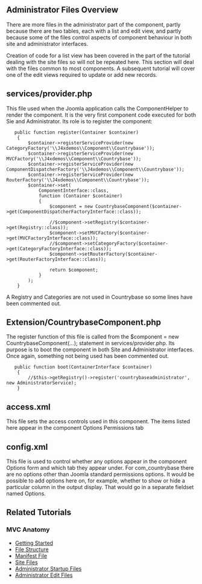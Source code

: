 <!-- Filename: J4.x:MVC_Anatomy:_Administrator_Startup_Files / Display title: MVC Anatomy: Administrator Startup Files -->

## Administrator Files Overview

There are more files in the administrator part of the component, partly
because there are two tables, each with a list and edit view, and partly
because some of the files control aspects of component behaviour in both
site and administrator interfaces.

Creation of code for a list view has been covered in the part of the
tutorial dealing with the site files so will not be repeated here. This
section will deal with the files common to most components. A subsequent
tutorial will cover one of the edit views required to update or add new
records.

## services/provider.php

This file used when the Joomla application calls the ComponentHelper to
render the component. It is the very first component code executed for
both Sie and Administrator. Its role is to register the component:

       public function register(Container $container)
        {
            $container->registerServiceProvider(new CategoryFactory('\\J4xdemos\\Component\\Countrybase'));
            $container->registerServiceProvider(new MVCFactory('\\J4xdemos\\Component\\Countrybase'));
            $container->registerServiceProvider(new ComponentDispatcherFactory('\\J4xdemos\\Component\\Countrybase'));
            $container->registerServiceProvider(new RouterFactory('\\J4xdemos\\Component\\Countrybase'));
            $container->set(
                ComponentInterface::class,
                function (Container $container)
                {
                    $component = new CountrybaseComponent($container->get(ComponentDispatcherFactoryInterface::class));

                    //$component->setRegistry($container->get(Registry::class));
                    $component->setMVCFactory($container->get(MVCFactoryInterface::class));
                    //$component->setCategoryFactory($container->get(CategoryFactoryInterface::class));
                    $component->setRouterFactory($container->get(RouterFactoryInterface::class));

                    return $component;
                }
            );
        }

A Registry and Categories are not used in Countrybase so some lines have
been commented out.

## Extension/CountrybaseComponent.php

The register function of this file is called from the \$component = new
CountrybaseComponent(...); statement in services/provider.php. Its
purpose is to boot the component in both Site and Administrator
interfaces. Once again, something not being used has been commented out.

       public function boot(ContainerInterface $container)
        {
            //$this->getRegistry()->register('countrybaseadministrator', new AdministratorService);
        }

## access.xml

This file sets the access controls used in this component. The items
listed here appear in the component Options Permissions tab


        
            
            
            
            
            
            
        

## config.xml

This file is used to control whether any options appear in the component
Options form and which tab they appear under. For com_countrybase there
are no options other than Joomla standard permissions options. It would
be possible to add options here on, for example, whether to show or hide
a particular column in the output display. That would go in a separate
fieldset named Options.



        

            
        

## Related Tutorials

### MVC Anatomy

- [Getting
  Started](https://docs.joomla.org/J4.x:MVC_Anatomy:_Getting_Started "Special:MyLanguage/J4.x:MVC Anatomy: Getting Started")
- [File
  Structure](https://docs.joomla.org/J4.x:MVC_Anatomy:_File_Structure "Special:MyLanguage/J4.x:MVC Anatomy: File Structure")
- [Manifest
  File](https://docs.joomla.org/J4.x:MVC_Anatomy:_Manifest_File "Special:MyLanguage/J4.x:MVC Anatomy: Manifest File")
- [Site
  Files](https://docs.joomla.org/J4.x:MVC_Anatomy:_Site_Files "Special:MyLanguage/J4.x:MVC Anatomy: Site Files")
- [Administrator Startup
  Files](https://docs.joomla.org/J4.x:MVC_Anatomy:_Administrator_Startup_Files "Special:MyLanguage/J4.x:MVC Anatomy: Administrator Startup Files")
- [Administrator Edit
  Files](https://docs.joomla.org/J4.x:MVC_Anatomy:_Administrator_Edit_Files "Special:MyLanguage/J4.x:MVC Anatomy: Administrator Edit Files")
